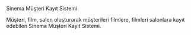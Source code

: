 Sinema Müşteri Kayıt Sistemi

Müşteri, film, salon oluşturarak müşterileri filmlere, filmleri salonlara kayıt edebilen Sinema Müşteri Kayıt Sistemi.

